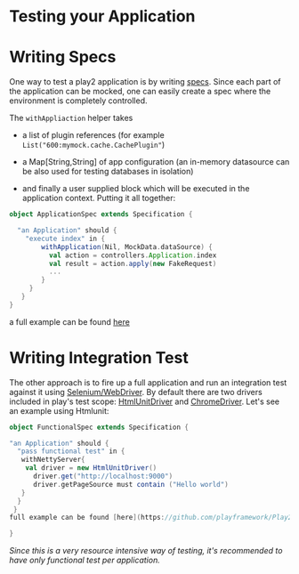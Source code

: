 # Testing your Application

# Writing Specs
One way to test a play2 application is by writing [specs](http://etorreborre.github.com/specs2/). Since
each part of the application can be mocked, one can easily create a spec where the environment is completely controlled.

The `withAppliaction` helper takes 

*  a list of plugin references (for example `List("600:mymock.cache.CachePlugin"`) 

* a Map[String,String] of app configuration (an in-memory datasource can be also used for testing databases in isolation) 

* and finally a user supplied block which will be executed in the application context. Putting it all together:

```scala
object ApplicationSpec extends Specification {

  "an Application" should {
    "execute index" in {
        withApplication(Nil, MockData.dataSource) {
          val action = controllers.Application.index
          val result = action.apply(new FakeRequest)
          ...
        }
     }
   }
}
```
a full example can be found [here](https://github.com/playframework/Play20/blob/master/framework/integrationtest/test/ApplicationSpec.scala)

# Writing Integration Test
The other approach is to fire up a full application and run an integration test against it using [Selenium/WebDriver](http://seleniumhq.org/docs/03_webdriver.html). By default there are two drivers included in play's test scope: [HtmlUnitDriver](http://seleniumhq.org/docs/03_webdriver.html#htmlunit-driver) and [ChromeDriver](http://code.google.com/p/selenium/wiki/ChromeDriver#Overriding_the_Chrome_binary_location). Let's see an example using Htmlunit:
```scala
object FunctionalSpec extends Specification {

"an Application" should {
  "pass functional test" in {
   withNettyServer{
    val driver = new HtmlUnitDriver()
      driver.get("http://localhost:9000")
      driver.getPageSource must contain ("Hello world")
   }   
  }
 }
full example can be found [here](https://github.com/playframework/Play20/blob/master/framework/integrationtest/test/FunctionalSpec.scala)

}
```
_Since this is a very resource intensive way of testing, it's recommended to have only functional test per application._